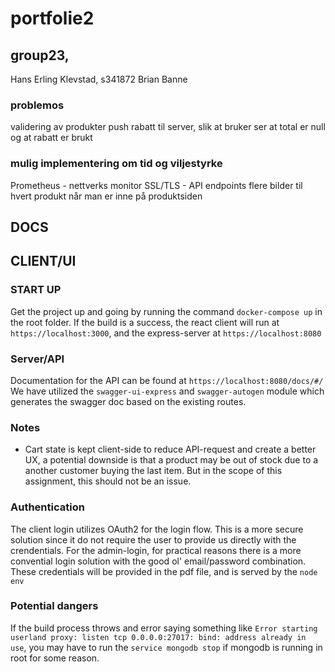 # portfolie2
## group23,
Hans Erling Klevstad, s341872
Brian Banne

### problemos
validering av produkter
push rabatt til server, slik at bruker ser at total er null og at rabatt er brukt

### mulig implementering om tid og viljestyrke

Prometheus - nettverks monitor
SSL/TLS - API endpoints
flere bilder til hvert produkt når man er inne på produktsiden


## DOCS

## CLIENT/UI

### START UP

Get the project up and going by running the command `docker-compose up` in the root folder.
If the build is a success, the react client will run at `https://localhost:3000`, and the express-server at `https://localhost:8080`

### Server/API

Documentation for the API can be found at `https://localhost:8080/docs/#/`
We have utilized the `swagger-ui-express` and `swagger-autogen` module which generates the swagger doc based on the existing routes.


### Notes

- Cart state is kept client-side to reduce API-request and create a better UX, a potential downside is that a product may be out of stock due to a another customer buying the last item. But in the scope of this assignment, this should not be an issue.

### Authentication

The client login utilizes OAuth2 for the login flow. This is a more secure solution since it do not require the user to provide us directly with the crendentials.
For the admin-login, for practical reasons there is a more convential login solution with the good ol' email/password combination. These credentials will be provided in the pdf file, and is served by the `node env`

### Potential dangers

If the build process throws and error saying something like `Error starting userland proxy: listen tcp 0.0.0.0:27017: bind: address already in use`, you may have to run the `service mongodb stop` if mongodb is running in root for some reason.
